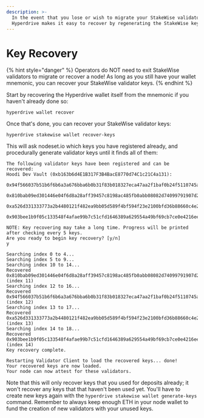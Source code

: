 ```yaml
---
description: >-
  In the event that you lose or wish to migrate your StakeWise validator keys,
  Hyperdrive makes it easy to recover by regenerating the StakeWise keys.
---
```


# Key Recovery

{% hint style="danger" %}
Operators do NOT need to exit StakeWise validators to migrate or recover a node! As long as you still have your wallet mnemonic, you can recover your StakeWise validator keys.
{% endhint %}

Start by recovering the Hyperdrive wallet itself from the mnemonic if you haven't already done so:

```
hyperdrive wallet recover
```

Once that's done, you can recover your StakeWise validator keys:

```
hyperdrive stakewise wallet recover-keys
```

This will ask nodeset.io which keys you have registered already, and procedurally generate validator keys until it finds all of them:

```
The following validator keys have been registered and can be recovered:
Hoodi Dev Vault (0xb163b6d4E1B317F3B4BacE8770d74C1c21C4a131):
	0x94f566037b51b6f6b6a3a676bba6b0b31f83b018327eca47aa2f1baf0b24f5110745a03b11073fddad2277b03ed751ac
	0x810bab09ed301446e04f6d8a28aff39457c8198ac485fb0abb08082d74099791907d2f4b27643276115a5d3fa1102f42
	0xa526d331333773a2b4480121f482ea9bb05d589f4bf594f23e2100bfd36b88660c4e2329a3af36e215bf625cf1f13869
	0x903bee1b9f05c133548f4afae99b7c51cfd1646389a629554a49bf69cb7ce0e4216ee50e3b882a665ca595949fff65aa

NOTE: Key recovering may take a long time. Progress will be printed after checking every 5 keys.
Are you ready to begin key recovery? [y/n]
y

Searching index 0 to 4...
Searching index 5 to 9...
Searching index 10 to 14...
Recovered 0x810bab09ed301446e04f6d8a28aff39457c8198ac485fb0abb08082d74099791907d2f4b27643276115a5d3fa1102f42 (index 11)
Searching index 12 to 16...
Recovered 0x94f566037b51b6f6b6a3a676bba6b0b31f83b018327eca47aa2f1baf0b24f5110745a03b11073fddad2277b03ed751ac (index 12)
Searching index 13 to 17...
Recovered 0xa526d331333773a2b4480121f482ea9bb05d589f4bf594f23e2100bfd36b88660c4e2329a3af36e215bf625cf1f13869 (index 13)
Searching index 14 to 18...
Recovered 0x903bee1b9f05c133548f4afae99b7c51cfd1646389a629554a49bf69cb7ce0e4216ee50e3b882a665ca595949fff65aa (index 14)
Key recovery complete.

Restarting Validator Client to load the recovered keys... done!
Your recovered keys are now loaded.
Your node can now attest for these validators.
```

Note that this will only recover keys that you used for deposits already; it won't recover any keys that  that haven't been used yet. You'll have to create new keys again with the `hyperdrive stakewise wallet generate-keys` command. Remember to always keep enough ETH in your node wallet to fund the creation of new validators with your unused keys.
